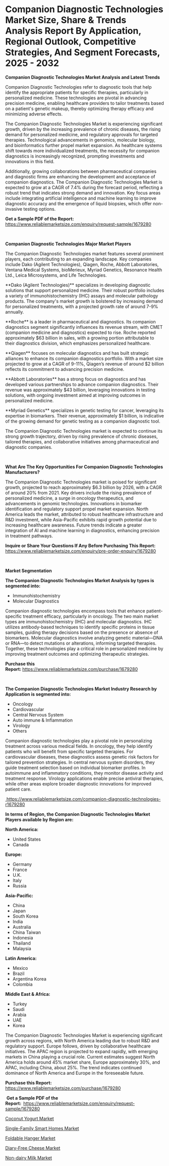 <p><h1>Companion Diagnostic Technologies Market Size, Share & Trends Analysis Report By Application, Regional Outlook, Competitive Strategies, And Segment Forecasts, 2025 - 2032</h1></p><p><strong>Companion Diagnostic Technologies Market Analysis and Latest Trends</strong></p>
<p><p>Companion Diagnostic Technologies refer to diagnostic tools that help identify the appropriate patients for specific therapies, particularly in personalized medicine. These technologies are pivotal in advancing precision medicine, enabling healthcare providers to tailor treatments based on a patient's genetic makeup, thereby optimizing therapy efficacy and minimizing adverse effects.</p><p>The Companion Diagnostic Technologies Market is experiencing significant growth, driven by the increasing prevalence of chronic diseases, the rising demand for personalized medicine, and regulatory approvals for targeted therapies. Technological advancements in genomics, molecular biology, and bioinformatics further propel market expansion. As healthcare systems shift towards more individualized treatments, the necessity for companion diagnostics is increasingly recognized, prompting investments and innovations in this field.</p><p>Additionally, growing collaborations between pharmaceutical companies and diagnostic firms are enhancing the development and acceptance of companion diagnostics. The Companion Diagnostic Technologies Market is expected to grow at a CAGR of 7.4% during the forecast period, reflecting a robust trend that indicates strong demand and innovation. Key focus areas include integrating artificial intelligence and machine learning to improve diagnostic accuracy and the emergence of liquid biopsies, which offer non-invasive testing options.</p></p>
<p><strong>Get a Sample PDF of the Report:&nbsp;</strong> <a href="https://www.reliablemarketsize.com/enquiry/request-sample/1679280?utm_campaign=1832&utm_medium=2&utm_source=Github&utm_content=ia&utm_term=24032025&utm_id=companion-diagnostic-technologies">https://www.reliablemarketsize.com/enquiry/request-sample/1679280</a></p>
<p>&nbsp;</p>
<p><strong>Companion Diagnostic Technologies Major Market Players</strong></p>
<p><p>The Companion Diagnostic Technologies market features several prominent players, each contributing to an expanding landscape. Key companies include Dako (Agilent Technologies), Qiagen, Roche, Abbott Laboratories, Ventana Medical Systems, bioMerieux, Myriad Genetics, Resonance Health Ltd., Leica Microsystems, and Life Technologies.</p><p>**Dako (Agilent Technologies)** specializes in developing diagnostic solutions that support personalized medicine. Their robust portfolio includes a variety of immunohistochemistry (IHC) assays and molecular pathology products. The company's market growth is bolstered by increasing demand for personalized treatments, with a projected growth rate of around 7-9% annually.</p><p>**Roche** is a leader in pharmaceutical and diagnostics. Its companion diagnostics segment significantly influences its revenue stream, with CMET (companion medicine and diagnostics) expected to rise. Roche reported approximately $63 billion in sales, with a growing portion attributable to their diagnostics division, which emphasizes personalized healthcare.</p><p>**Qiagen** focuses on molecular diagnostics and has built strategic alliances to enhance its companion diagnostics portfolio. With a market size projected to grow at a CAGR of 9-11%, Qiagen’s revenue of around $2 billion reflects its commitment to advancing precision medicine.</p><p>**Abbott Laboratories** has a strong focus on diagnostics and has developed various partnerships to advance companion diagnostics. Their revenue was approximately $43 billion, leveraging innovations in testing solutions, with ongoing investment aimed at improving outcomes in personalized medicine.</p><p>**Myriad Genetics** specializes in genetic testing for cancer, leveraging its expertise in biomarkers. Their revenue, approximately $1 billion, is indicative of the growing demand for genetic testing as a companion diagnostic tool.</p><p>The Companion Diagnostic Technologies market is expected to continue its strong growth trajectory, driven by rising prevalence of chronic diseases, tailored therapies, and collaborative initiatives among pharmaceutical and diagnostic companies.</p></p>
<p>&nbsp;</p>
<p><strong>What Are The Key Opportunities For Companion Diagnostic Technologies Manufacturers?</strong></p>
<p><p>The Companion Diagnostic Technologies market is poised for significant growth, projected to reach approximately $6.3 billion by 2026, with a CAGR of around 20% from 2021. Key drivers include the rising prevalence of personalized medicine, a surge in oncology therapeutics, and advancements in genomic technologies. Innovations in biomarker identification and regulatory support propel market expansion. North America leads the market, attributed to robust healthcare infrastructure and R&D investment, while Asia-Pacific exhibits rapid growth potential due to increasing healthcare awareness. Future trends indicate a greater integration of AI and machine learning in diagnostics, enhancing precision in treatment pathways.</p></p>
<p><strong>Inquire or Share Your Questions If Any Before Purchasing This Report:</strong> <a href="https://www.reliablemarketsize.com/enquiry/pre-order-enquiry/1679280?utm_campaign=1832&utm_medium=2&utm_source=Github&utm_content=ia&utm_term=24032025&utm_id=companion-diagnostic-technologies">https://www.reliablemarketsize.com/enquiry/pre-order-enquiry/1679280</a></p>
<p>&nbsp;</p>
<p><strong>Market Segmentation</strong></p>
<p><strong>The Companion Diagnostic Technologies Market Analysis by types is segmented into:</strong></p>
<p><ul><li>Immunohistochemistry</li><li>Molecular Diagnostics</li></ul></p>
<p><p>Companion diagnostic technologies encompass tools that enhance patient-specific treatment efficacy, particularly in oncology. The two main market types are immunohistochemistry (IHC) and molecular diagnostics. IHC utilizes antibody-based techniques to identify specific proteins in tissue samples, guiding therapy decisions based on the presence or absence of biomarkers. Molecular diagnostics involve analyzing genetic material—DNA or RNA—to detect mutations or alterations, informing targeted therapies. Together, these technologies play a critical role in personalized medicine by improving treatment outcomes and optimizing therapeutic strategies.</p></p>
<p><strong>Purchase this Report:&nbsp;</strong><a href="https://www.reliablemarketsize.com/purchase/1679280?utm_campaign=1832&utm_medium=2&utm_source=Github&utm_content=ia&utm_term=24032025&utm_id=companion-diagnostic-technologies">https://www.reliablemarketsize.com/purchase/1679280</a></p>
<p>&nbsp;</p>
<p><strong>The Companion Diagnostic Technologies Market Industry Research by Application is segmented into:</strong></p>
<p><ul><li>Oncology</li><li>Cardiovascular</li><li>Central Nervous System</li><li>Auto immune & Inflammation</li><li>Virology</li><li>Others</li></ul></p>
<p><p>Companion diagnostic technologies play a pivotal role in personalizing treatment across various medical fields. In oncology, they help identify patients who will benefit from specific targeted therapies. For cardiovascular diseases, these diagnostics assess genetic risk factors for tailored prevention strategies. In central nervous system disorders, they guide treatment selection based on individual biomarker profiles. In autoimmune and inflammatory conditions, they monitor disease activity and treatment response. Virology applications enable precise antiviral therapies, while other areas explore broader diagnostic innovations for improved patient care.</p></p>
<p><a href="https://www.reliablemarketsize.com/companion-diagnostic-technologies-r1679280?utm_campaign=1832&utm_medium=2&utm_source=Github&utm_content=ia&utm_term=24032025&utm_id=companion-diagnostic-technologies">&nbsp;https://www.reliablemarketsize.com/companion-diagnostic-technologies-r1679280</a></p>
<p><strong>In terms of Region, the Companion Diagnostic Technologies Market Players available by Region are:</strong></p>
<p>
    <p> <strong> North America: </strong>
        <ul>
            <li>United States</li>
            <li>Canada</li>
        </ul>
        </p> 
    <p> <strong> Europe: </strong>
        <ul>
            <li>Germany</li>
            <li>France</li>
            <li>U.K.</li>
            <li>Italy</li>
            <li>Russia</li>
        </ul>
        </p> 
    <p> <strong> Asia-Pacific: </strong>
        <ul>
            <li>China</li>
            <li>Japan</li>
            <li>South Korea</li>
            <li>India</li>
            <li>Australia</li>
            <li>China Taiwan</li>
            <li>Indonesia</li>
            <li>Thailand</li>
            <li>Malaysia</li>
        </ul>
        </p> 
    <p> <strong> Latin America: </strong>
        <ul>
            <li>Mexico</li>
            <li>Brazil</li>
            <li>Argentina Korea</li>
            <li>Colombia</li>
        </ul>
        </p> 
    <p> <strong> Middle East & Africa: </strong>
        <ul>
            <li>Turkey</li>
            <li>Saudi</li>
            <li>Arabia</li>
            <li>UAE</li>
            <li>Korea</li>
        </ul>
    </p>
    </p>
<p><p>The Companion Diagnostic Technologies Market is experiencing significant growth across regions, with North America leading due to robust R&D and regulatory support. Europe follows, driven by collaborative healthcare initiatives. The APAC region is projected to expand rapidly, with emerging markets in China playing a crucial role. Current estimates suggest North America holds around 45% market share, Europe approximately 30%, and APAC, including China, about 25%. The trend indicates continued dominance of North America and Europe in the foreseeable future.</p></p>
<p><strong>Purchase this Report: </strong><a href="https://www.reliablemarketsize.com/purchase/1679280?utm_campaign=1832&utm_medium=2&utm_source=Github&utm_content=ia&utm_term=24032025&utm_id=companion-diagnostic-technologies">https://www.reliablemarketsize.com/purchase/1679280</a></p>
<p>&nbsp;<strong>Get a Sample PDF of the Report:&nbsp;&nbsp;</strong><a href="https://www.reliablemarketsize.com/enquiry/request-sample/1679280?utm_campaign=1832&utm_medium=2&utm_source=Github&utm_content=ia&utm_term=24032025&utm_id=companion-diagnostic-technologies">https://www.reliablemarketsize.com/enquiry/request-sample/1679280</a></p>
<p><strong></strong></p>
<p><p><a href="https://github.com/casalalimo40/Market-Research-Report-List-1/blob/main/coconut-yogurt-market.md?utm_campaign=1832&utm_medium=2&utm_source=Github&utm_content=ia&utm_term=24032025&utm_id=companion-diagnostic-technologies">Coconut Yogurt Market</a></p><p><a href="https://github.com/stuwinawisa/Market-Research-Report-List-1/blob/main/single-family-smart-homes-market.md?utm_campaign=1832&utm_medium=2&utm_source=Github&utm_content=ia&utm_term=24032025&utm_id=companion-diagnostic-technologies">Single-Family Smart Homes Market</a></p><p><a href="https://github.com/phillpfantis/Market-Research-Report-List-1/blob/main/foldable-hanger-market.md?utm_campaign=1832&utm_medium=2&utm_source=Github&utm_content=ia&utm_term=24032025&utm_id=companion-diagnostic-technologies">Foldable Hanger Market</a></p><p><a href="https://github.com/careymartta6/Market-Research-Report-List-1/blob/main/diary-free-cheese-market.md?utm_campaign=1832&utm_medium=2&utm_source=Github&utm_content=ia&utm_term=24032025&utm_id=companion-diagnostic-technologies">Diary-Free Cheese Market</a></p><p><a href="https://github.com/asoauoldag3n/Market-Research-Report-List-1/blob/main/non-dairy-milk-market.md?utm_campaign=1832&utm_medium=2&utm_source=Github&utm_content=ia&utm_term=24032025&utm_id=companion-diagnostic-technologies">Non-dairy Milk Market</a></p></p>